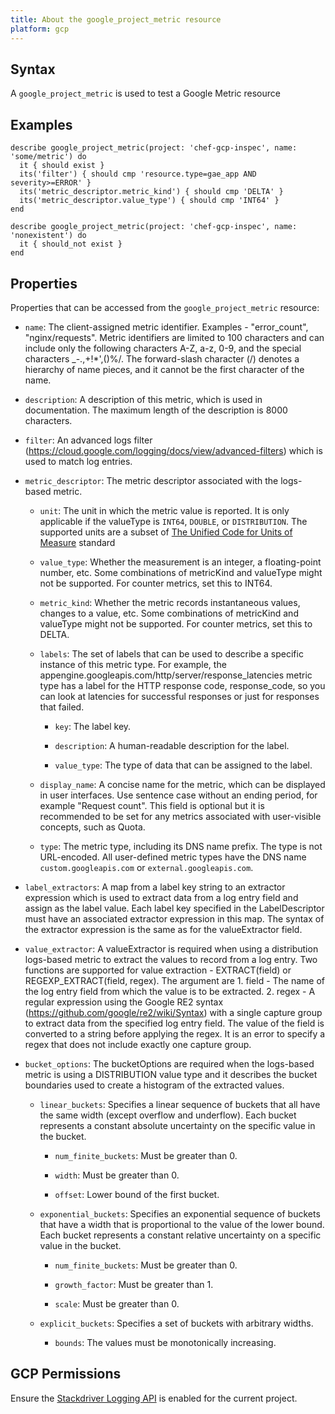 ```yaml
---
title: About the google_project_metric resource
platform: gcp
---
```


## Syntax
A `google_project_metric` is used to test a Google Metric resource

## Examples
```
describe google_project_metric(project: 'chef-gcp-inspec', name: 'some/metric') do
  it { should exist }
  its('filter') { should cmp 'resource.type=gae_app AND severity>=ERROR' }
  its('metric_descriptor.metric_kind') { should cmp 'DELTA' }
  its('metric_descriptor.value_type') { should cmp 'INT64' }
end

describe google_project_metric(project: 'chef-gcp-inspec', name: 'nonexistent') do
  it { should_not exist }
end
```

## Properties
Properties that can be accessed from the `google_project_metric` resource:


  * `name`: The client-assigned metric identifier. Examples - "error_count", "nginx/requests". Metric identifiers are limited to 100 characters and can include only the following characters A-Z, a-z, 0-9, and the special characters _-.,+!*',()%/. The forward-slash character (/) denotes a hierarchy of name pieces, and it cannot be the first character of the name.

  * `description`: A description of this metric, which is used in documentation. The maximum length of the description is 8000 characters.

  * `filter`: An advanced logs filter (https://cloud.google.com/logging/docs/view/advanced-filters) which is used to match log entries.

  * `metric_descriptor`: The metric descriptor associated with the logs-based metric.

    * `unit`: The unit in which the metric value is reported. It is only applicable if the valueType is `INT64`, `DOUBLE`, or `DISTRIBUTION`. The supported units are a subset of [The Unified Code for Units of Measure](http://unitsofmeasure.org/ucum.html) standard

    * `value_type`: Whether the measurement is an integer, a floating-point number, etc. Some combinations of metricKind and valueType might not be supported. For counter metrics, set this to INT64.

    * `metric_kind`: Whether the metric records instantaneous values, changes to a value, etc. Some combinations of metricKind and valueType might not be supported. For counter metrics, set this to DELTA.

    * `labels`: The set of labels that can be used to describe a specific instance of this metric type. For example, the appengine.googleapis.com/http/server/response_latencies metric type has a label for the HTTP response code, response_code, so you can look at latencies for successful responses or just for responses that failed.

      * `key`: The label key.

      * `description`: A human-readable description for the label.

      * `value_type`: The type of data that can be assigned to the label.

    * `display_name`: A concise name for the metric, which can be displayed in user interfaces. Use sentence case  without an ending period, for example "Request count". This field is optional but it is  recommended to be set for any metrics associated with user-visible concepts, such as Quota.

    * `type`: The metric type, including its DNS name prefix. The type is not URL-encoded. All user-defined metric types have the DNS name `custom.googleapis.com` or `external.googleapis.com`.

  * `label_extractors`: A map from a label key string to an extractor expression which is used to extract data from a log entry field and assign as the label value. Each label key specified in the LabelDescriptor must have an associated extractor expression in this map. The syntax of the extractor expression is the same as for the valueExtractor field.

  * `value_extractor`: A valueExtractor is required when using a distribution logs-based metric to extract the values to record from a log entry. Two functions are supported for value extraction - EXTRACT(field) or REGEXP_EXTRACT(field, regex). The argument are 1. field - The name of the log entry field from which the value is to be extracted. 2. regex - A regular expression using the Google RE2 syntax (https://github.com/google/re2/wiki/Syntax) with a single capture group to extract data from the specified log entry field. The value of the field is converted to a string before applying the regex. It is an error to specify a regex that does not include exactly one capture group.

  * `bucket_options`: The bucketOptions are required when the logs-based metric is using a DISTRIBUTION value type and it describes the bucket boundaries used to create a histogram of the extracted values.

    * `linear_buckets`: Specifies a linear sequence of buckets that all have the same width (except overflow and underflow). Each bucket represents a constant absolute uncertainty on the specific value in the bucket.

      * `num_finite_buckets`: Must be greater than 0.

      * `width`: Must be greater than 0.

      * `offset`: Lower bound of the first bucket.

    * `exponential_buckets`: Specifies an exponential sequence of buckets that have a width that is proportional to the value of the lower bound. Each bucket represents a constant relative uncertainty on a specific value in the bucket.

      * `num_finite_buckets`: Must be greater than 0.

      * `growth_factor`: Must be greater than 1.

      * `scale`: Must be greater than 0.

    * `explicit_buckets`: Specifies a set of buckets with arbitrary widths.

      * `bounds`: The values must be monotonically increasing.


## GCP Permissions

Ensure the [Stackdriver Logging API](https://console.cloud.google.com/apis/library/logging.googleapis.com/) is enabled for the current project.
